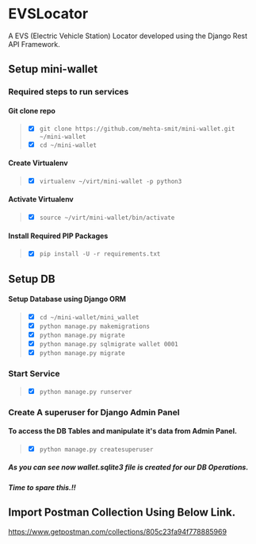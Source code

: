 # EVSLocator
A EVS (Electric Vehicle Station) Locator developed using the Django Rest API Framework.

## Setup mini-wallet
### Required steps to run services

#### Git clone repo
> - [x] ```git clone https://github.com/mehta-smit/mini-wallet.git ~/mini-wallet```
> - [x] ```cd ~/mini-wallet```

#### Create Virtualenv
> - [x] ```virtualenv ~/virt/mini-wallet -p python3```

#### Activate Virtualenv
> - [x] ```source ~/virt/mini-wallet/bin/activate```

#### Install Required PIP Packages
> - [x] ```pip install -U -r requirements.txt```


## Setup DB
#### Setup Database using Django ORM
> - [x] ```cd ~/mini-wallet/mini_wallet```
> - [x] ```python manage.py makemigrations```
> - [x] ```python manage.py migrate```
> - [x] ```python manage.py sqlmigrate wallet 0001```
> - [x] ```python manage.py migrate```

### Start Service
> - [x] ```python manage.py runserver```


### Create A superuser for Django Admin Panel
#### To access the DB Tables and manipulate it's data from Admin Panel.
> - [x] ```python manage.py createsuperuser```

 
##### As you can see now wallet.sqlite3 file is created for our DB Operations.
##### Time to spare this.!!

## Import Postman Collection Using Below Link.
https://www.getpostman.com/collections/805c23fa94f778885969


